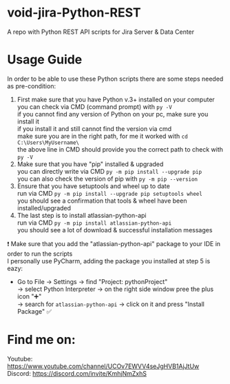 # void-jira-Python-REST
A repo with Python REST API scripts for Jira Server & Data Center

# Usage Guide
In order to be able to use these Python scripts there are some steps needed as pre-condition:  
1. First make sure that you have Python v.3+ installed on your computer  
   you can check via CMD (command prompt) with ```py -V```  
   if you cannot find any version of Python on your pc, make sure you install it  
   if you install it and still cannot find the version via cmd  
   make sure you are in the right path, for me it worked with ```cd C:\Users\MyUsername\```  
   the above line in CMD should provide you the correct path to check with ```py -V```  
2. Make sure that you have "pip" installed & upgraded  
   you can directly write via CMD ```py -m pip install --upgrade pip```  
   you can also check the version of pip with ```py -m pip --version```  
3. Ensure that you have setuptools and wheel up to date  
   run via CMD ```py -m pip install --upgrade pip setuptools wheel```  
   you should see a confirmation that tools & wheel have been installed/upgraded  
4. The last step is to install atlassian-python-api  
   run via CMD ```py -m pip install atlassian-python-api```  
   you should see a lot of download & successful installation messages  

:exclamation: Make sure that you add the "atlassian-python-api" package to your IDE in order to run the scripts   
I personally use PyCharm, adding the package you installed at step 5 is eazy:  
  * Go to File -> Settings -> find "Project: pythonProject"  
    -> select Python Interpreter  -> on the right side window pree the plus icon ":heavy_plus_sign:"  
    -> search for ```atlassian-python-api``` -> click on it and press "Install Package" :white_check_mark:

# Find me on:
Youtube: https://www.youtube.com/channel/UCOv7EWVV4seJgHVB1AjJtUw  
Discord: https://discord.com/invite/KmhjNmZxhS
